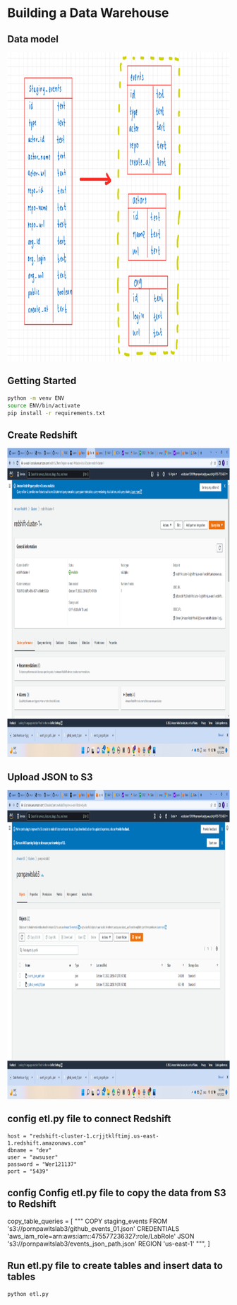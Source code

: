 # Building a Data Warehouse
## Data model
<img src="https://github.com/PornpawitSrSWU/swu-ds525/blob/main/03-building-a-data-warehouse/DataWarehouse16.jpg" height="700" width="1000" >

## Getting Started
```sh
python -m venv ENV
source ENV/bin/activate
pip install -r requirements.txt
```
## Create Redshift
<img src="https://github.com/PornpawitSrSWU/swu-ds525/blob/main/03-building-a-data-warehouse/Redshift.png" height="700" width="1000" >

## Upload JSON to S3
<img src="https://github.com/PornpawitSrSWU/swu-ds525/blob/main/03-building-a-data-warehouse/S3.png" height="700" width="1000" >

## config etl.py file to connect Redshift
    host = "redshift-cluster-1.crjjtklftimj.us-east-1.redshift.amazonaws.com"
    dbname = "dev"
    user = "awsuser"
    password = "Wer121137"
    port = "5439"

## config Config etl.py file to copy the data from S3 to Redshift
copy_table_queries = [
    """
    COPY staging_events FROM 's3://pornpawitslab3/github_events_01.json'
    CREDENTIALS 'aws_iam_role=arn:aws:iam::475577236327:role/LabRole'
    JSON 's3://pornpawitslab3/events_json_path.json'
    REGION 'us-east-1'
    """,
]

## Run etl.py file to create tables and insert data to tables

```sh
python etl.py
```